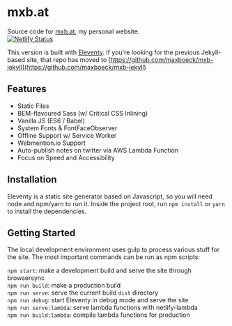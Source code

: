 # mxb.at

Source code for [mxb.at](https://mxb.at), my personal website.  
[![Netlify Status](https://api.netlify.com/api/v1/badges/57999461-2350-4da3-8788-ca4e0e6dcb30/deploy-status)](https://app.netlify.com/sites/mxb/deploys)  

This version is built with [Eleventy](https://www.11ty.io). If you're looking for the previous Jekyll-based site, that repo has moved to [https://github.com/maxboeck/mxb-jekyll](https://github.com/maxboeck/mxb-jekyll)

## Features

* Static Files
* BEM-flavoured Sass (w/ Critical CSS Inlining)
* Vanilla JS (ES6 / Babel)
* System Fonts & FontFaceObserver
* Offline Support w/ Service Worker
* Webmention.io Support
* Auto-publish notes on twitter via AWS Lambda Function
* Focus on Speed and Accessibility

## Installation

Eleventy is a static site generator based on Javascript, so you will need node and npm/yarn to run it.
Inside the project root, run `npm install` or `yarn` to install the dependencies.

## Getting Started

The local development environment uses gulp to process various stuff for the site. 
The most important commands can be run as npm scripts:

`npm start`: make a development build and serve the site through browsersync  
`npm run build`: make a production build  
`npm run serve`: serve the current build `dist` directory  
`npm run debug`: start Eleventy in debug mode and serve the site  
`npm run serve:lambda`: serve lambda functions with netlify-lambda  
`npm run build:lambda`: compile lambda functions for production  
